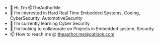 - 👋 Hi, I’m @TheAuthorMe
- 👀 I’m interested in Hard Real Time Embedded Systems, Coding, CyberSecurity, AutomotiveSecurity
- 🌱 I’m currently learning Cyber Security
- 💞️ I’m looking to collaborate on Projects in Embedded system, Security
- 📫 How to reach me @ theauthor.me@outlook.com

<!---
TheAuthorMe/TheAuthorMe is a ✨ special ✨ repository because its `README.md` (this file) appears on your GitHub profile.
You can click the Preview link to take a look at your changes.
--->
